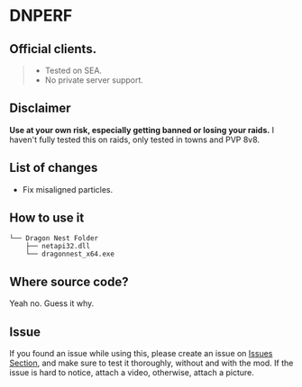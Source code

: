 # DNPERF
## Official clients.
> - Tested on SEA. 
> - No private server support.

## Disclaimer
**Use at your own risk, especially getting banned or losing your raids.** I haven't fully tested this on raids, only tested in towns and PVP 8v8.

## List of changes
- Fix misaligned particles.

## How to use it
```
└── Dragon Nest Folder
    ├── netapi32.dll
    └── dragonnest_x64.exe
```

## Where source code?
Yeah no. Guess it why.

## Issue
If you found an issue while using this, please create an issue on [Issues Section](https://github.com/grazaerd/dnperf-public/issues), and make sure to test it thoroughly, without and with the mod. If the issue is hard to notice, attach a video, otherwise, attach a picture.